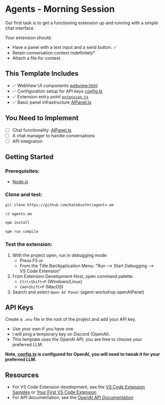 # Agents - Morning Session

Our first task is to get a functioning extension up and running with a simple chat interface.

Your extension should:

- Have a panel with a text input and a send button. ✅
- Retain conversation context indefinitely\*.
- Attach a file for context.

## This Template Includes

- ✅ WebView UI components [webview.html](src/webview/webview.html)
- ✅ Configuration setup for API keys [config.ts](src/config.ts)
- ✅ Extension entry point [`extension.ts`](src/extension.ts)
- ✅ Basic panel infrastructure [AIPanel.ts](src/panels/AIPanel.ts)

## You Need to Implement

- [ ] Chat functionality: [AIPanel.ts](src/panels/AIPanel.ts)
- [ ] A chat manager to handle conversations
- [ ] API integration

## Getting Started

### Prerequisites:

- [Node.js](https://nodejs.org/en/download)

### Clone and test:

```bash
git clone https://github.com/kalebsofer/agents-am

cd agents-am

npm install

npm run compile
```

### Test the extension:

1. With the project open, run in debugging mode:
   - Press F5 or
   - From the Title Bar/Application Menu: "Run --> Start Debugging --> VS Code Extension"
2. From Extension Development Host, open command palette.
   - `Ctrl+Shift+P` (Windows/Linux)
   - `Cmd+Shift+P` (MacOS)
3. Search and select `Open AI Panel` (agent-workshop.openAIPanel)

## API Keys

Create a `.env` file in the root of the project and add your API key.

- Use your own if you have one.
- I will ping a temporary key on Discord (OpenAI).
- This template uses the OpenAI API, you are free to choose your preferred LLM.

**Note, [config.ts](src/config.ts) is configured for OpenAI, you will need to tweak it for your preferred LLM.**

## Resources

- For VS Code Extension development, see the [VS Code Extension Samples](https://github.com/microsoft/vscode-extension-samples) or [Your First VS Code Extension](https://code.visualstudio.com/api/get-started/your-first-extension)
- For API documentation, see the [OpenAI API Documentation](https://platform.openai.com/docs/api-reference)

